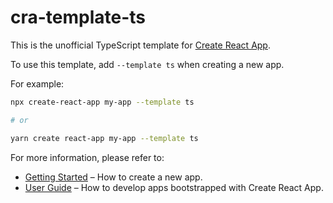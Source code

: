 # cra-template-ts

This is the unofficial TypeScript template for [Create React App](https://github.com/facebook/create-react-app).

To use this template, add `--template ts` when creating a new app.

For example:

```sh
npx create-react-app my-app --template ts

# or

yarn create react-app my-app --template ts
```

For more information, please refer to:

- [Getting Started](https://create-react-app.dev/docs/getting-started) – How to create a new app.
- [User Guide](https://create-react-app.dev) – How to develop apps bootstrapped with Create React App.
